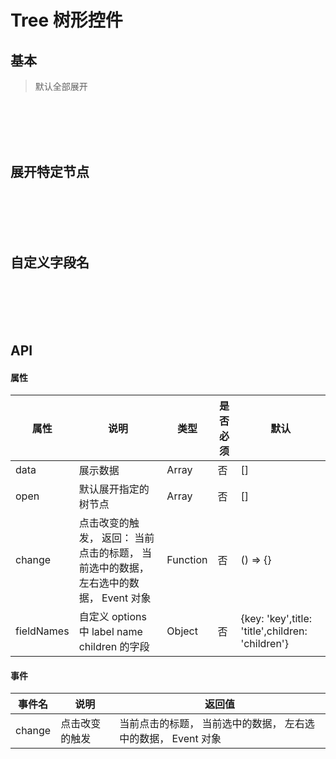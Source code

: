 # Tree 树形控件

##  基本
> 默认全部展开

<br>
<br>

<div>
  <w-tree :data="base" v-model="baseNow"></w-tree>
</div>
<br>
<br>

##  展开特定节点

<br>
<br>

<div>
  <w-tree :data="base" v-model="baseNow" :open="open"></w-tree>
</div>
<br>
<br>

##  自定义字段名

<br>
<br>

<div>
  <w-tree :data="diy" v-model="baseNow" :open="open" :fieldNames="{ title: 'name', key: 'label', children: 'sub' }"></w-tree>
</div>
<br>
<br>

## API

#### 属性

|属性|说明|类型|是否必须|默认|
|---|---|----|-------|---|
|data|展示数据|Array|否|[]|
|open|默认展开指定的树节点|Array|否|[]|
|change|点击改变的触发， 返回： 当前点击的标题， 当前选中的数据， 左右选中的数据， Event 对象|Function|否|() => {}|
|fieldNames|自定义 options 中 label name children 的字段|Object|否|{key: 'key',title: 'title',children: 'children'}|

#### 事件

|事件名|说明|返回值|
|-----|---|-----|
|change|点击改变的触发|当前点击的标题， 当前选中的数据， 左右选中的数据， Event 对象|


<script>
import WTree from '../water/tree/tree';

export default {
  data() {
    return {
      baseNow: ['0-0-0'],
      open: ['0-0', '0-0-0'],
      base: [{
        title: '0-0',
        key: '0-0',
        children: [{
          title: '0-0-0',
          key: '0-0-0',
          children: [
            { title: '0-0-0-0', key: '0-0-0-0' },
            { title: '0-0-0-1', key: '0-0-0-1' },
            { title: '0-0-0-2', key: '0-0-0-2' },
          ],
        }, {
          title: '0-0-1',
          key: '0-0-1',
          children: [
            { title: '0-0-1-0', key: '0-0-1-0' },
            { title: '0-0-1-1', key: '0-0-1-1' },
            { title: '0-0-1-2', key: '0-0-1-2' },
          ],
        }, {
          title: '0-0-2',
          key: '0-0-2',
        }],
      }, {
        title: '0-1',
        key: '0-1',
        children: [
          { title: '0-1-0-0', key: '0-1-0-0' },
          { title: '0-1-0-1', key: '0-1-0-1' },
          { title: '0-1-0-2', key: '0-1-0-2' },
        ],
      }, {
        title: '0-2',
        key: '0-2',
      }],
      diy: [{
        name: '0-0',
        label: '0-0',
        sub: [{
          name: '0-0-0',
          label: '0-0-0',
          sub: [
            { name: '0-0-0-0', label: '0-0-0-0' },
            { name: '0-0-0-1', label: '0-0-0-1' },
          ],
        }, {
          name: '0-0-1',
          label: '0-0-1',
          sub: [
            { name: '0-0-1-0', label: '0-0-1-0' },
            { name: '0-0-1-1', label: '0-0-1-1' },
            { name: '0-0-1-2', label: '0-0-1-2' },
          ],
        }],
      }, {
        name: '0-2',
        label: '0-2',
      }],
    };
  },
  components: {
    WTree,
  },
};
</script>
<style lang="scss">
@import '../water/tree/style/tree.scss';
</style>
